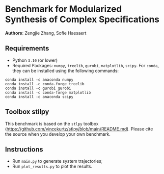 # Benchmark for Modularized Synthesis of Complex Specifications

**Authors:** Zengjie Zhang, Sofie Haesaert

## Requirements
 - Python `3.10` (or lower)
 - Required Packages: `numpy`, `treelib`, `gurobi`, `matplotlib`, `scipy`. For `conda`, they can be installed using the following commands:
```
conda install -c anaconda numpy
conda install -c conda-forge treelib
conda install -c gurobi gurobi
conda install -c conda-forge matplotlib
conda install -c anaconda scipy
```

## Toolbox stilpy

This benchmark is based on the `stlpy` toolbox (https://github.com/vincekurtz/stlpy/blob/main/README.md). Please cite the source when you develop your own benchmark.

## Instructions

- Run `main.py` to generate system trajectories;
- Run `plot_results.py` to plot the results.